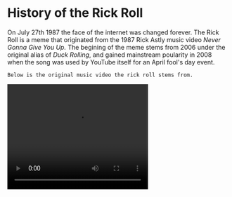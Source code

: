 <body>
  <h1> History of the Rick Roll </h1>
  <p1> On July 27th 1987 the face of the internet was changed forever. The Rick Roll is a meme that originated from the 1987 Rick Astly music video</p1><i> Never Gonna Give You Up.</i> <p2>The begining of the meme stems from 2006 under the original alias of <i>Duck Rolling</i>, and gained mainstream poularity in 2008 when the song was used by YouTube itself for an April fool's day event.</p2>
    
    
    Below is the original music video the rick roll stems from. 
    
 <video width="320" height="240" controls>
  <source src="Y2Mate.is - Rick Astley - Never Gonna Give You Up (Official Music Video)-dQw4w9WgXcQ-480p-1654732590863.mp4" type="video/mp4">
</video>
  </body>
